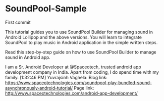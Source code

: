 # SoundPool-Sample
First commit

This tutorial guides you to use SoundPool Builder for managing sound in Android Lollipop and the above versions. You will learn to integrate SoundPool to play music in Android application in the simple written steps.


Read this step-by-step guide on how to use SoundPool Builder to manage sound in Android app. 


I am a Sr. Android Developer at @Spaceotech, trusted android app development company in India. Apart from coding, I do spend time with my family.
[1:32:46 PM] Yuvrajsinh Vaghela: Blog link: https://www.spaceotechnologies.com/soundpool-play-bundled-sound-asynchronously-android-tutorial/
Page link: http://www.spaceotechnologies.com/android-app-development/
